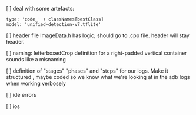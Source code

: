 
[ ] deal with some artefacts: 
``` 
type: 'code_' + classNames[bestClass]
model: 'unified-detection-v7.tflite'
```

[ ] header file ImageData.h has logic; should go to .cpp file. header will stay header.

[ ] naming: letterboxedCrop definition for a right-padded vertical container sounds like a misnaming

[ ] definition of "stages" "phases" and "steps" for our logs. Make it structured , maybe coded so we know what we're looking at in the adb logs when working verbosely

[ ] ide errors 

[ ] ios